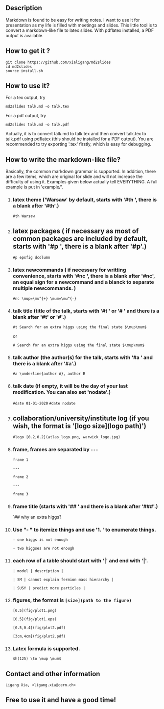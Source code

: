 
## Description

Markdown is found to be easy for writing notes. I want to use it for presentation as my life is filled with meetings and slides. This little tool is to convert a markdown-like file to latex slides. With pdflatex installed, a PDF output is available.

## How to get it ?

	git clone https://github.com/xialigang/md2slides
	cd md2slides
	source install.sh

## How to use it?

For a tex output, try
	
	md2slides talk.md -o talk.tex

For a pdf output, try
	
	md2slides talk.md -o talk.pdf

  Actually, it is to convert talk.md to talk.tex and then convert talk.tex to talk.pdf using pdflatex (this should be installed for a PDF output). You are recommended to try exporting '.tex' firstly, which is easy for debugging.

## How to write the markdown-like file?

  Basically, the common markdown grammar is supported. In addition, there are a few items, which are original for slide and will not increase the difficulty of using it. Examples given below actually tell  EVERYTHING. A full example is put in 'example/'.

1. ### latex theme ('Warsaw' by default, starts with '#th ', there is a blank after '#th'.)

    `#th Warsaw`

1. ## latex packages ( if necessary as most of common packages are included by default, starts with '#p ', there is a blank after '#p'.)

    `#p epsfig dcolumn`

1. ### latex newcommands ( if necessary for writting convenience, starts with '#nc ', there is a blank after '#nc', an equal sign for a newcommand and a blanck to separate multiple newcommands. )

    `#nc \mup=\mu^{+} \mum=\mu^{-}`

1. ### talk title (title of the talk, starts with '#t ' or '# ' and there is a blank after '#t' or '#'.)

    `#t Search for an extra higgs using the final state $\mup\mum$`
    
    or
    
    `# Search for an extra higgs using the final state $\mup\mum$`

1. ### talk author (the author(s) for the talk, starts with '#a ' and there is a blank after '#a'.)

    `#a \underline{author A}, author B`

1. ### talk date (if empty, it will be the day of your last modification. You can also set 'nodate'.)

    `#date 01-01-2020`
    `#date nodate`
1. ## collaboration/university/institute log (if you wish, the format is '[logo size](logo path)')

   `#logo [0.2,0.2](atlas_logo.png, warwick_logo.jpg)`


1. ### frame, frames are separated by `---`

    `frame 1`

    `---`

    `frame 2`

    `---`

    `frame 3`

1. ### frame title (starts with '## ' and there is a blank after '###'.)

    `## why an extra higgs?

1. ### Use "- " to itemize things and use '1. ' to enumerate things.

    `- one higgs is not enough`

    `- two higgses are not enough`

1. ### each row of a table should start with '|' and end with '|'.

    `| model | description |`
    
    `| SM | cannot explain fermion mass hierarchy |`
    
    `| SUSY | predict more particles |`

1. ### figures, the format is `[size](path to the figure)`

    `[0.5](fig/plot1.png)`

    `[0.5](fig/plot1.eps)`

    `[0.5,0.4](fig/plot2.pdf)`
    
    `[3cm,4cm](fig/plot2.pdf)`
    

1. ### Latex formula is supported.

    `$h(125) \to \mup \mum$`

## Contact and other information

    Ligang Xia, <ligang.xia@cern.ch>

## Free to use it and have a good time!
    


